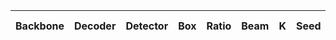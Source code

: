 | Backbone | Decoder | Detector | Box | Ratio | Beam | K | Seed | Accuracy | Precision | Recall | F1 score | Yes ratio | Max Tokens | Num of Samples | Skip Samples |
|---------|---------|---------|---------|-----------|-----------|----------|------------|-------|--------|-------|-------|--------|--------|--------|--------|
